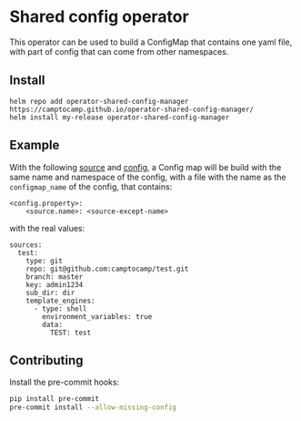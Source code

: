 # Shared config operator

This operator can be used to build a ConfigMap that contains one yaml file, with part of config
that can come from other namespaces.

## Install

```
helm repo add operator-shared-config-manager https://camptocamp.github.io/operator-shared-config-manager/
helm install my-release operator-shared-config-manager
```

## Example

With the following [source](./tests/source.yaml) and [config](./tests/config.yaml), a Config map will be build with the same name and namespace of the config, with a file with the name as the `configmap_name` of the config, that contains:

```
<config.property>:
    <source.name>: <source-except-name>
```

with the real values:

```
sources:
  test:
    type: git
    repo: git@github.com:camptocamp/test.git
    branch: master
    key: admin1234
    sub_dir: dir
    template_engines:
      - type: shell
        environment_variables: true
        data:
          TEST: test
```

## Contributing

Install the pre-commit hooks:

```bash
pip install pre-commit
pre-commit install --allow-missing-config
```
